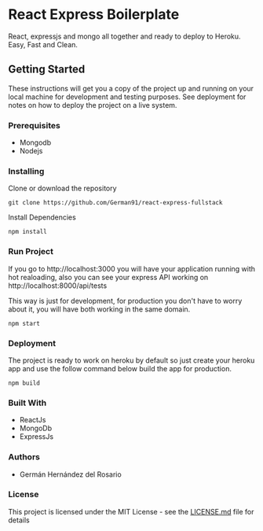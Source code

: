 # React Express Boilerplate

React, expressjs and mongo all together and ready to deploy to Heroku. Easy, Fast and Clean.

## Getting Started

These instructions will get you a copy of the project up and running on your local machine for development and testing purposes. See deployment for notes on how to deploy the project on a live system.

### Prerequisites

* Mongodb
* Nodejs

### Installing

Clone or download the repository

```
git clone https://github.com/German91/react-express-fullstack
```

Install Dependencies

```
npm install
```

### Run Project

If you go to http://localhost:3000 you will have your application running with hot realoading,
also you can see your express API working on http://localhost:8000/api/tests

This way is just for development, for production you don't have to worry about it, you will have both working in the same domain.

```
npm start
```

### Deployment

The project is ready to work on heroku by default so just create your heroku app and use the follow command below build the app for production.

```
npm build
```

### Built With
* ReactJs
* MongoDb
* ExpressJs

### Authors
* Germán Hernández del Rosario

### License
This project is licensed under the MIT License - see the [LICENSE.md](LICENSE.md) file for details
